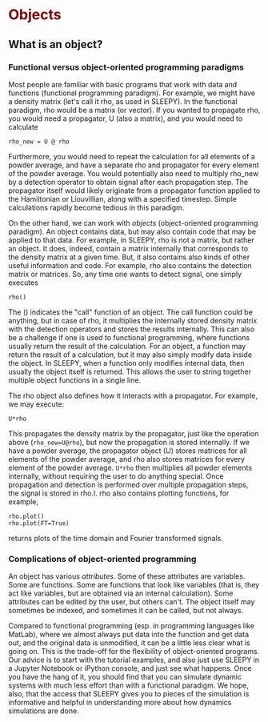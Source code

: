 # <font color="maroon">Objects</font>

## What is an object?
### Functional versus object-oriented programming paradigms
Most people are familiar with basic programs that work with data and functions (functional programming paradigm). For example, we might have a density matrix (let's call it rho, as used in SLEEPY). In the functional paradigm, rho would be a matrix (or vector). If you wanted to propagate rho, you would need a propagator, U (also a matrix), and you would need to calculate
```
rho_new = U @ rho
```
Furthermore, you would need to repeat the calculation for all elements of a powder average, and have a separate rho and propagator for every element of the powder average. You would potentially also need to multiply rho_new by a detection operator to obtain signal after each propagation step. The propagator itself would likely originate from a propagator function applied to the Hamiltonian or Liouvillian, along with a specified timestep. Simple calculations rapidly become tedious in this paradigm. 

On the other hand, we can work with *objects* (object-oriented programming paradigm). An object contains data, but may also contain code that may be applied to that data. For example, in SLEEPY, rho is not a matrix, but rather an object. It does, indeed, contain a matrix internally that corresponds to the density matrix at a given time. But, it also contains also kinds of other useful information and code. For example, rho also contains the detection matrix or matrices. So, any time one wants to detect signal, one simply executes
```
rho()
```
The () indicates the "call" function of an object. The call function could be anything, but in case of rho, it multiplies the internally stored density matrix with the detection operators and stores the results internally. This can also be a challenge if one is used to functional programming, where functions usually return the result of the calculation. For an object, a function may return the result of a calculation, but it may also simply modify data inside the object. In SLEEPY, when a function only modifies internal data, then usually the object itself is returned. This allows the user to string together multiple object functions in a single line.

The rho object also defines how it interacts with a propagator. For example, we may execute:
```
U*rho
```
This propagates the density matrix by the propagator, just like the operation above (`rho_new=U@rho`), but now the propagation is stored internally. If we have a powder average, the propagator object (U) stores matrices for all elements of the powder average, and rho also stores matrices for every element of the powder average. `U*rho` then multiplies all powder elements internally, without requiring the user to do anything special. Once propagation and detection is performed over multiple propagation steps, the signal is stored in rho.I. rho also contains plotting functions, for example,
```
rho.plot()
rho.plot(FT=True)
```
returns plots of the time domain and Fourier transformed signals.

### Complications of object-oriented programming
An object has various *attributes*. Some of these attributes are variables. Some are functions. Some are functions that look like variables (that is, they act like variables, but are obtained via an internal calculation). Some attributes can be edited by the user, but others can't. The object itself may sometimes be indexed, and sometimes it can be called, but not always. 

Compared to functional programming (esp. in programming languages like MatLab), where we almost always put data into the function and get data out, and the original data is unmodified, it can be a little less clear what is going on. This is the trade-off for the flexibility of object-oriented programs. Our advice is to start with the tutorial examples, and also just use SLEEPY in a Jupyter Notebook or iPython console, and just see what happens. Once you have the hang of it, you should find that you can simulate dynamic systems with much less effort than with a functional paradigm. We hope, also, that the access that SLEEPY gives you to pieces of the simulation is informative and helpful in understanding more about how dynamics simulations are done.